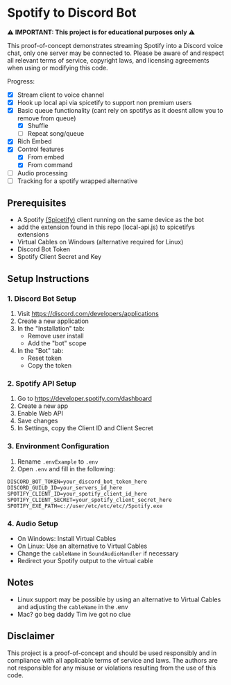 # Spotify to Discord Bot

⚠️ **IMPORTANT: This project is for educational purposes only** ⚠️

This proof-of-concept demonstrates streaming Spotify into a Discord voice chat, only one server may be connected to. Please be aware of and respect all relevant terms of service, copyright laws, and licensing agreements when using or modifying this code.

Progress:
- [x] Stream client to voice channel
- [x] Hook up local api via spicetify to support non premium users
- [x] Basic queue functionality (cant rely on spotifys as it doesnt allow you to remove from queue)
  - [x] Shuffle
  - [ ] Repeat song/queue
- [x] Rich Embed
- [x] Control features
  - [x] From embed
  - [x] From command
- [ ] Audio processing
- [ ] Tracking for a spotify wrapped alternative

## Prerequisites

- A Spotify [(Spicetify)](https://spicetify.app/docs/getting-started) client running on the same device as the bot
- add the extension found in this repo (local-api.js) to spicetifys extensions
- Virtual Cables on Windows (alternative required for Linux)
- Discord Bot Token
- Spotify Client Secret and Key

## Setup Instructions

### 1. Discord Bot Setup

1. Visit https://discord.com/developers/applications
2. Create a new application
3. In the "Installation" tab:
   - Remove user install
   - Add the "bot" scope
4. In the "Bot" tab:
   - Reset token
   - Copy the token

### 2. Spotify API Setup

1. Go to https://developer.spotify.com/dashboard
2. Create a new app
3. Enable Web API
4. Save changes
5. In Settings, copy the Client ID and Client Secret

### 3. Environment Configuration

1. Rename `.envExample` to `.env`
2. Open `.env` and fill in the following:
```env
DISCORD_BOT_TOKEN=your_discord_bot_token_here
DISCORD_GUILD_ID=your_servers_id_here
SPOTIFY_CLIENT_ID=your_spotify_client_id_here
SPOTIFY_CLIENT_SECRET=your_spotify_client_secret_here
SPOTIFY_EXE_PATH=c://user/etc/etc/etc//Spotify.exe
```

### 4. Audio Setup

- On Windows: Install Virtual Cables
- On Linux: Use an alternative to Virtual Cables
- Change the `cableName` in `SoundAudioHandler` if necessary
- Redirect your Spotify output to the virtual cable

## Notes

- Linux support may be possible by using an alternative to Virtual Cables and adjusting the `cableName` in the .env
- Mac? go beg daddy Tim ive got no clue

## Disclaimer

This project is a proof-of-concept and should be used responsibly and in compliance with all applicable terms of service and laws. The authors are not responsible for any misuse or violations resulting from the use of this code.
